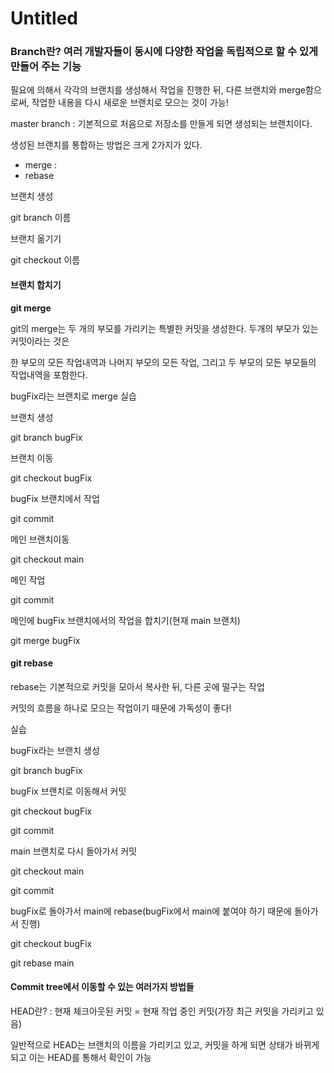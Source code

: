 # Untitled

### Branch란? 여러 개발자들이 동시에 다양한 작업을 독립적으로 할 수 있게 만들어 주는 기능

필요에 의해서 각각의 브랜치를 생성해서 작업을 진행한 뒤, 다른 브랜치와 merge함으로써, 작업한 내용을 다시 새로운 브랜치로 모으는 것이 가능!

master branch : 기본적으로 처음으로 저장소를 만들게 되면 생성되는 브랜치이다.

생성된 브랜치를 통합하는 방법은 크게 2가지가 있다.

* merge : 
* rebase

브랜치 생성

git branch 이름

브랜치 옮기기

git checkout 이름

#### 브랜치 합치기

**git merge**

git의 merge는 두 개의 부모를 가리키는 특별한 커밋을 생성한다. 두개의 부모가 있는 커밋이라는 것은 

한 부모의 모든 작업내역과 나머지 부모의 모든 작업, 그리고 두 부모의 모든 부모들의 작업내역을 포함한다.

bugFix라는 브랜치로 merge 실습

브랜치 생성

git branch bugFix

브랜치 이동

git checkout bugFix

bugFix 브랜치에서 작업

git commit

메인 브랜치이동

git checkout main

메인 작업 

git commit

메인에 bugFix 브랜치에서의 작업을 합치기\(현재 main 브랜치\)

git merge bugFix

#### git rebase

rebase는 기본적으로 커밋을 모아서 복사한 뒤, 다른 곳에 떨구는 작업

커밋의 흐름을 하나로 모으는 작업이기 때문에 가독성이 좋다!

실습

bugFix라는 브랜치 생성

git branch bugFix

bugFix 브랜치로 이동해서 커밋

git checkout bugFix

git commit

main 브랜치로 다시 돌아가서 커밋

git checkout main

git commit

bugFix로 돌아가서 main에 rebase\(bugFix에서 main에 붙여야 하기 때문에 돌아가서 진행\)

git checkout bugFix

git rebase main

#### Commit tree에서 이동할 수 있는 여러가지 방법들

HEAD란? : 현재 체크아웃된 커밋 = 현재 작업 중인 커밋\(가장 최근 커밋을 가리키고 있음\)

일반적으로 HEAD는 브랜치의 이름을 가리키고 있고, 커밋을 하게 되면 상태가 바뀌게 되고 이는 HEAD를 통해서 확인이 가능

